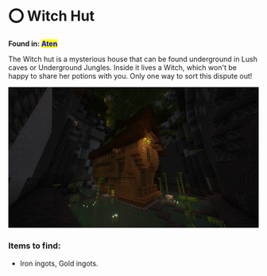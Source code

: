 # ⭕ Witch Hut

**Found in:&#x20;**<mark style="color:blue;">**Aten**</mark>

The Witch hut is a mysterious house that can be found underground in Lush caves or Underground Jungles. Inside it lives a Witch, which won't be happy to share her potions with you. Only one way to sort this dispute out!

![](<../../../.gitbook/assets/image (230).png>)

### Items to find:

* Iron ingots, Gold ingots.
